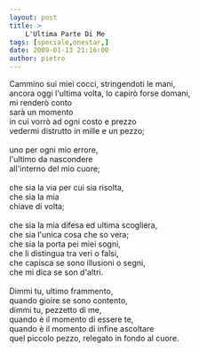 ```yaml
---
layout: post
title: >
    L'Ultima Parte Di Me
tags: [speciale,onestar,]
date: 2009-01-13 21:16:00
author: pietro
---
```

Cammino sui miei cocci, stringendoti le mani,<br/>ancora oggi l'ultima volta, lo capirò forse domani,<br/>mi renderò conto<br/>sarà un momento<br/>in cui vorrò ad ogni costo e prezzo<br/>vedermi distrutto in mille e un pezzo;<br/><br/>uno per ogni mio errore,<br/>l'ultimo da nascondere<br/>all'interno del mio cuore;<br/><br/>che sia la via per cui sia risolta,<br/>che sia la mia<br/>chiave di volta;<br/><br/>che sia la mia difesa ed ultima scogliera,<br/>che sia l'unica cosa che so vera;<br/>che sia la porta pei miei sogni,<br/>che li distingua tra veri o falsi,<br/>che capisca se sono illusioni o segni,<br/>che mi dica se son d'altri.<br/><br/>Dimmi tu, ultimo frammento,<br/>quando gioire se sono contento,<br/>dimmi tu, pezzetto di me,<br/>quando è il momento di essere te,<br/>quando è il momento di infine ascoltare<br/>quel piccolo pezzo, relegato in fondo al cuore.
